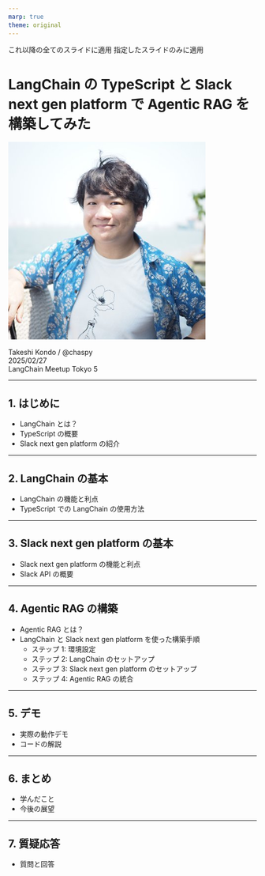 ```yaml
---
marp: true
theme: original
---
```


<!-- header: "LangChain の TypeScript と Slack next gen platform で Agentic RAG を構築してみた" ---> これ以降の全てのスライドに適用
<!-- footer: "LangChain Meetup Tokyo 5" ---> 指定したスライドのみに適用

# LangChain の TypeScript と Slack next gen platform で Agentic RAG を構築してみた

![w:300](../images/chaspy.jpg)

<!-- 名前やSNSアカウントなど -->
<div class="speaker">Takeshi Kondo / @chaspy</div>

<!-- 日付・イベント名など -->
<div class="date">2025/02/27<br>LangChain Meetup Tokyo 5</div>

---

## 1. はじめに

- LangChain とは？
- TypeScript の概要
- Slack next gen platform の紹介

---

## 2. LangChain の基本

- LangChain の機能と利点
- TypeScript での LangChain の使用方法

---

## 3. Slack next gen platform の基本

- Slack next gen platform の機能と利点
- Slack API の概要

---

## 4. Agentic RAG の構築

- Agentic RAG とは？
- LangChain と Slack next gen platform を使った構築手順
  - ステップ 1: 環境設定
  - ステップ 2: LangChain のセットアップ
  - ステップ 3: Slack next gen platform のセットアップ
  - ステップ 4: Agentic RAG の統合

---

## 5. デモ

- 実際の動作デモ
- コードの解説

---

## 6. まとめ

- 学んだこと
- 今後の展望

---

## 7. 質疑応答

- 質問と回答
